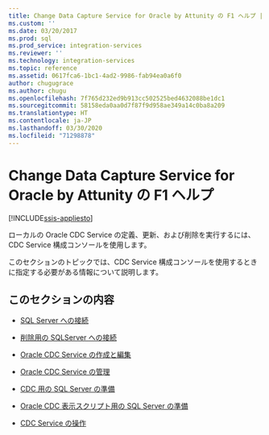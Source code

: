 ```yaml
---
title: Change Data Capture Service for Oracle by Attunity の F1 ヘルプ | Microsoft Docs
ms.custom: ''
ms.date: 03/20/2017
ms.prod: sql
ms.prod_service: integration-services
ms.reviewer: ''
ms.technology: integration-services
ms.topic: reference
ms.assetid: 0617fca6-1bc1-4ad2-9986-fab94ea0a6f0
author: chugugrace
ms.author: chugu
ms.openlocfilehash: 7f765d232ed9b913cc502525bed4632088be1dc1
ms.sourcegitcommit: 58158eda0aa0d7f87f9d958ae349a14c0ba8a209
ms.translationtype: HT
ms.contentlocale: ja-JP
ms.lasthandoff: 03/30/2020
ms.locfileid: "71298878"
---
```

# <a name="change-data-capture-service-for-oracle-by-attunity-f1-help"></a>Change Data Capture Service for Oracle by Attunity の F1 ヘルプ

[!INCLUDE[ssis-appliesto](../../includes/ssis-appliesto-ssvrpluslinux-asdb-asdw-xxx.md)]


  ローカルの Oracle CDC Service の定義、更新、および削除を実行するには、CDC Service 構成コンソールを使用します。  
  
 このセクションのトピックでは、CDC Service 構成コンソールを使用するときに指定する必要がある情報について説明します。  
  
## <a name="in-this-section"></a>このセクションの内容  
  
-   [SQL Server への接続](../../integration-services/change-data-capture/connection-to-sql-server.md)  
  
-   [削除用の SQLServer への接続](../../integration-services/change-data-capture/connection-to-sql-server-for-delete.md)  
  
-   [Oracle CDC Service の作成と編集](../../integration-services/change-data-capture/create-and-edit-an-oracle-cdc-service.md)  
  
-   [Oracle CDC Service の管理](../../integration-services/change-data-capture/manage-an-oracle-cdc-service.md)  
  
-   [CDC 用の SQL Server の準備](../../integration-services/change-data-capture/prepare-sql-server-for-cdc.md)  
  
-   [Oracle CDC 表示スクリプト用の SQL Server の準備](../../integration-services/change-data-capture/prepare-sql-server-for-oracle-cdc-view-script.md)  
  
-   [CDC Service の操作](../../integration-services/change-data-capture/work-with-cdc-services.md)  
  
  
